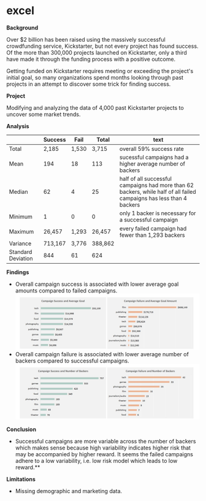 # excel

**Background**

Over $2 billion has been raised using the massively successful crowdfunding service, Kickstarter, but not every project has found success. Of the more than 300,000 projects launched on Kickstarter, only a third have made it through the funding process with a positive outcome.

Getting funded on Kickstarter requires meeting or exceeding the project's initial goal, so many organizations spend months looking through past projects in an attempt to discover some trick for finding success.

**Project**

Modifying and analyzing the data of 4,000 past Kickstarter projects to uncover some market trends.

**Analysis**

|  | Success | Fail | Total | text |
|---- | ---- | ---- | ---- | ----|
| Total | 2,185 | 1,530 | 3,715 | overall 59% success rate
| Mean	| 194	| 18    | 113   | sucessful campaigns had a higher average number of backers 
| Median    |	62|	4   | 25 | half of all successful campaigns had more than 62 backers, while half of all failed campaigns has less than 4 backers |
| Minimum   |	1|	0| 0 | only 1 backer is necessary for a successful campaign |
| Maximum   |	26,457|	1,293| 26,457 | every failed campaign had fewer than 1,293 backers
| Variance  |	713,167|	3,776| 388,862 |  
| Standard Deviation | 844 | 61 | 624 | 

**Findings**

- Overall campaign success is associated with lower average goal amounts compared to failed campaigns. ![](Images/avg_goal.jpg)
- Overall campaign failure is associated with lower average number of backers compared to successful campaigns. ![](Images/avg_backers.jpg)

**Conclusion**
- Successful campaigns are more variable across the number of backers which makes sense because high variability indicates higher risk that may be accompanied by higher reward. It seems the failed campaigns adhere to a low variability, i.e. low risk model which leads to low reward.**



**Limitations**
- Missing demographic and marketing data.